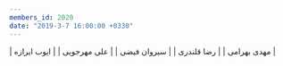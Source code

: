 ```yaml
---
members_id: 2020
date: "2019-3-7 16:00:00 +0330"
---
```


| مهدی بهرامی |
| رضا قلندری  |
| سیروان فیضی |
| علی مهرجویی |
| ایوب ایرازه |
